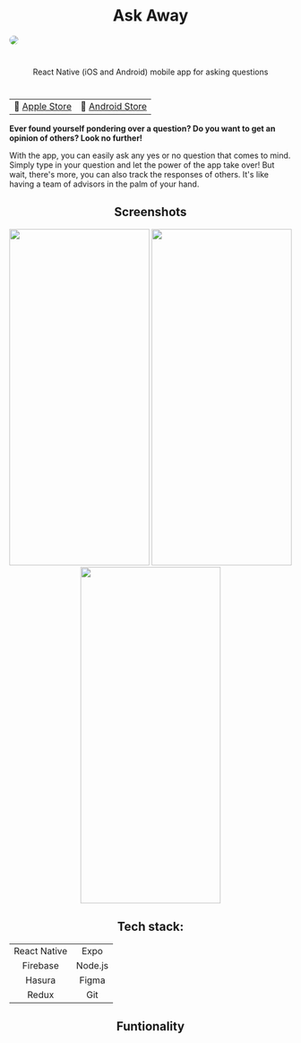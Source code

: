 # <div align="center">Ask Away</div>

<img src="https://is1-ssl.mzstatic.com/image/thumb/Purple126/v4/8a/e4/71/8ae471ca-76a3-4430-5a3e-017690f0cd72/AppIcon-1x_U007emarketing-0-7-0-85-220.png/1200x600wa.png" style=" border-radius: 10px;">
<div align="center" style="margin: 40px;">React Native (iOS and Android) mobile app for asking questions</div>

<table align="center" width="100%">
    <tr>
        <td align="left">&#x1F34F; <a href="https://apps.apple.com/us/app/ask-away-yes-no-questions/id6447141953">Apple Store</a></td>
        <td align="right">🤖 <a href="https://play.google.com/store/apps/details?id=com.padverbny.qapp">Android Store</a></td>
    </tr>
</table>

**Ever found yourself pondering over a question? Do you want to get an opinion of others? Look no further!**

With the app, you can easily ask any yes or no question that comes to mind. Simply type in your question and let the power of the app take over! But wait, there's more, you can also track the responses of
others. It's like having a team of advisors in the palm of your hand.

## <div align="center">Screenshots</div>
<div align="center">
<img src="https://is1-ssl.mzstatic.com/image/thumb/PurpleSource116/v4/a9/99/bf/a999bfe0-6242-6ec9-e390-329ec7b3cc93/17b5e480-2a6e-45e2-bbc1-a636e252ec8f_Simulator_Screenshot_-_iPhone_11_Pro_Max_-_2023-10-04_at_18.25.12.png/314x0w.webp" style="width: 250px; height: 600px;" >
<img src="https://is1-ssl.mzstatic.com/image/thumb/PurpleSource116/v4/3a/bd/e0/3abde0b6-85af-a387-2928-15cf38adac93/a7610fc9-c788-451d-86d7-0e46cb0972d6_Simulator_Screenshot_-_iPhone_11_Pro_Max_-_2023-10-04_at_18.26.39.png/460x0w.webp" style="width: 250px; height: 600px;" >
<img src="https://is1-ssl.mzstatic.com/image/thumb/PurpleSource116/v4/79/a3/2f/79a32f9a-ee94-ebbb-4159-4dac7485cbf3/934ee18e-b89e-4398-89f4-c34f6fe78783_Simulator_Screenshot_-_iPhone_11_Pro_Max_-_2023-10-04_at_18.27.01.png/460x0w.webp" style="width: 250px; height: 600px;" >
</div>

## <div align="center">Tech stack:</div>

<div align="center">
    <table>
        <tr>
            <td align="center">React Native</td>
            <td align="center">Expo</td>
        </tr>
        <tr>
            <td align="center">Firebase</td>
            <td align="center">Node.js</td>
        </tr>
        <tr>
            <td align="center">Hasura</td>
            <td align="center">Figma</td>
        </tr>
        <tr>
            <td align="center">Redux</td>
            <td align="center">Git</td>
        </tr>
    </table>
</div>

## <div align="center">Funtionality</div>

